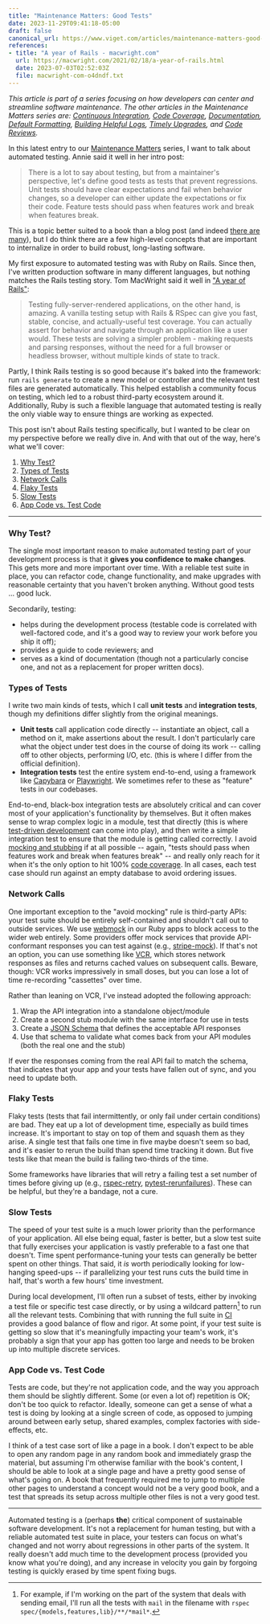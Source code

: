 ```yaml
---
title: "Maintenance Matters: Good Tests"
date: 2023-11-29T09:41:18-05:00
draft: false
canonical_url: https://www.viget.com/articles/maintenance-matters-good-tests/
references:
- title: "A year of Rails - macwright.com"
  url: https://macwright.com/2021/02/18/a-year-of-rails.html
  date: 2023-07-03T02:52:03Z
  file: macwright-com-o4dndf.txt
---
```


*This article is part of a series focusing on how developers can center
and streamline software maintenance. The other articles in the
Maintenance Matters series are: [Continuous
Integration](/elsewhere/maintenance-matters-continuous-integration/),
[Code
Coverage](https://www.viget.com/articles/maintenance-matters-code-coverage/),
[Documentation](https://www.viget.com/articles/maintenance-matters-documentation/),
[Default
Formatting](https://www.viget.com/articles/maintenance-matters-default-formatting/), [Building
Helpful
Logs](https://www.viget.com/articles/maintenance-matters-helpful-logs/),
[Timely
Upgrades](https://www.viget.com/articles/maintenance-matters-timely-upgrades/),
and [Code
Reviews](https://www.viget.com/articles/maintenance-matters-code-reviews/).*

In this latest entry to our [Maintenance
Matters](https://www.viget.com/articles/maintenance-matters/) series, I
want to talk about automated testing. Annie said it well in her intro
post:

> There is a lot to say about testing, but from a maintainer's
> perspective, let's define good tests as tests that prevent
> regressions. Unit tests should have clear expectations and fail when
> behavior changes, so a developer can either update the expectations or
> fix their code. Feature tests should pass when features work and break
> when features break.

This is a topic better suited to a book than a blog post (and indeed
[there are
many](https://bookshop.org/search?keywords=software+testing)), but I do
think there are a few high-level concepts that are important to
internalize in order to build robust, long-lasting software.

My first exposure to automated testing was with Ruby on Rails. Since
then, I've written production software in many different languages, but
nothing matches the Rails testing story. Tom MacWright said it well in
["A year of
Rails"](https://macwright.com/2021/02/18/a-year-of-rails.html):

> Testing fully-server-rendered applications, on the other hand, is
> amazing. A vanilla testing setup with Rails & RSpec can give you fast,
> stable, concise, and actually-useful test coverage. You can actually
> assert for behavior and navigate through an application like a user
> would. These tests are solving a simpler problem - making requests and
> parsing responses, without the need for a full browser or headless
> browser, without multiple kinds of state to track.

Partly, I think Rails testing is so good because it's baked into the
framework: run `rails generate` to create a new model or controller and
the relevant test files are generated automatically. This helped
establish a community focus on testing, which led to a robust
third-party ecosystem around it. Additionally, Ruby is such a flexible
language that automated testing is really the only viable way to ensure
things are working as expected.

This post isn't about Rails testing specifically, but I wanted to be
clear on my perspective before we really dive in. And with that out of
the way, here's what we'll cover:

1.  [Why Test?](#why-test)
2.  [Types of Tests](#types-of-tests)
3.  [Network Calls](#network-calls)
4.  [Flaky Tests](#flaky-tests)
5.  [Slow Tests](#slow-tests)
6.  [App Code vs. Test Code](#app-code-vs-test-code)

------------------------------------------------------------------------

### Why Test?

The single most important reason to make automated testing part of your
development process is that it **gives you confidence to make changes**.
This gets more and more important over time. With a reliable test suite
in place, you can refactor code, change functionality, and make upgrades
with reasonable certainty that you haven't broken anything. Without good
tests ... good luck.

Secondarily, testing:

-   helps during the development process (testable code is correlated
    with well-factored code, and it's a good way to review your work
    before you ship it off);
-   provides a guide to code reviewers; and
-   serves as a kind of documentation (though not a particularly concise
    one, and not as a replacement for proper written docs).

### Types of Tests

I write two main kinds of tests, which I call **unit tests** and
**integration tests**, though my definitions differ slightly from the
original meanings.

-   **Unit tests** call application code directly -- instantiate an
    object, call a method on it, make assertions about the result. I
    don't particularly care what the object under test does in the
    course of doing its work -- calling off to other objects, performing
    I/O, etc. (this is where I differ from the official definition).
-   **Integration tests** test the entire system end-to-end, using a
    framework like [Capybara](https://teamcapybara.github.io/capybara/)
    or [Playwright](https://playwright.dev/). We sometimes refer to
    these as "feature" tests in our codebases.

End-to-end, black-box integration tests are absolutely critical and can
cover most of your application's functionality by themselves. But it
often makes sense to wrap complex logic in a module, test that directly
(this is where [test-driven
development](https://en.wikipedia.org/wiki/Test-driven_development) can
come into play), and then write a simple integration test to ensure that
the module is getting called correctly. I avoid [mocking and
stubbing](https://en.wikipedia.org/wiki/Mock_object) if at all possible
-- again, "tests should pass when features work and break when features
break" -- and really only reach for it when it's the only option to hit
100% [code
coverage](https://www.viget.com/articles/maintenance-matters-code-coverage/).
In all cases, each test case should run against an empty database to
avoid ordering issues.

### Network Calls

One important exception to the "avoid mocking" rule is third-party APIs:
your test suite should be entirely self-contained and shouldn't call out
to outside services. We use
[webmock](https://github.com/bblimke/webmock#real-requests-to-network-can-be-allowed-or-disabled)
in our Ruby apps to block access to the wider web entirely. Some
providers offer mock services that provide API-conformant responses you
can test against
(e.g., [stripe-mock](https://github.com/stripe/stripe-mock)). If that's
not an option, you can use something like
[VCR](https://github.com/vcr/vcr), which stores network responses as
files and returns cached values on subsequent calls. Beware, though: VCR
works impressively in small doses, but you can lose a lot of time
re-recording "cassettes" over time.

Rather than leaning on VCR, I've instead adopted the following approach:

1.  Wrap the API integration into a standalone object/module
2.  Create a second stub module with the same interface for use in tests
3.  Create a [JSON Schema](https://json-schema.org/) that defines the
    acceptable API responses
4.  Use that schema to validate what comes back from your API modules
    (both the real one and the stub)

If ever the responses coming from the real API fail to match the schema,
that indicates that your app and your tests have fallen out of sync, and
you need to update both.

### Flaky Tests

Flaky tests (tests that fail intermittently, or only fail under certain
conditions) are bad. They eat up a lot of development time, especially
as build times increase. It's important to stay on top of them and
squash them as they arise. A single test that fails one time in five
maybe doesn't seem so bad, and it's easier to rerun the build than spend
time tracking it down. But five tests like that mean the build is
failing two-thirds of the time.

Some frameworks have libraries that will retry a failing test a set
number of times before giving up
(e.g., [rspec-retry](https://github.com/NoRedInk/rspec-retry),
[pytest-rerunfailures](https://pypi.org/project/pytest-rerunfailures/)).
These can be helpful, but they're a bandage, not a cure.

### Slow Tests

The speed of your test suite is a much lower priority than the
performance of your application. All else being equal, faster is better,
but a slow test suite that fully exercises your application is vastly
preferable to a fast one that doesn't. Time spent performance-tuning
your tests can generally be better spent on other things. That said, it
*is* worth periodically looking for low-hanging speed-ups -- if
parallelizing your test runs cuts the build time in half, that's worth a
few hours' time investment.

During local development, I'll often run a subset of tests, either by
invoking a test file or specific test case directly, or by using a
wildcard pattern[^1] to run all the relevant tests. Combining that with
running the full suite in
[CI](/elsewhere/maintenance-matters-continuous-integration/)
provides a good balance of flow and rigor. At some point, if your test
suite is getting so slow that it's meaningfully impacting your team's
work, it's probably a sign that your app has gotten too large and needs
to be broken up into multiple discrete services.

### App Code vs. Test Code

Tests are code, but they're not application code, and the way you
approach them should be slightly different. Some (or even a lot of)
repetition is OK; don't be too quick to refactor. Ideally, someone can
get a sense of what a test is doing by looking at a single screen of
code, as opposed to jumping around between early setup, shared examples,
complex factories with side-effects, etc.

I think of a test case sort of like a page in a book. I don't expect to
be able to open any random page in any random book and immediately grasp
the material, but assuming I'm otherwise familiar with the book's
content, I should be able to look at a single page and have a pretty
good sense of what's going on. A book that frequently required me to
jump to multiple other pages to understand a concept would not be a very
good book, and a test that spreads its setup across multiple other files
is not a very good test.

------------------------------------------------------------------------

Automated testing is a (perhaps **the**) critical component of
sustainable software development. It's not a replacement for human
testing, but with a reliable automated test suite in place, your testers
can focus on what's changed and not worry about regressions in other
parts of the system. It really doesn't add much time to the development
process (provided you know what you're doing), and any increase in
velocity you gain by forgoing testing is quickly erased by time spent
fixing bugs.

[^1]: For example, if I'm working on the part of the system that deals with sending email, I'll run all the tests with `mail` in the filename with `rspec spec/{models,features,lib}/**/*mail*`.
